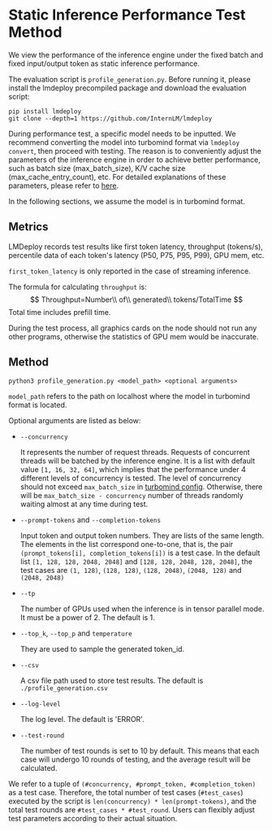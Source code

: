 # Static Inference Performance Test Method

We view the performance of the inference engine under the fixed batch and fixed input/output token as static inference performance.

The evaluation script is `profile_generation.py`. Before running it, please install the lmdeploy precompiled package and download the evaluation script:

```shell
pip install lmdeploy
git clone --depth=1 https://github.com/InternLM/lmdeploy
```

During performance test, a specific model needs to be inputted. We recommend converting the model into turbomind format via `lmdeploy convert`, then proceed with testing.
The reason is to conveniently adjust the parameters of the inference engine in order to achieve better performance, such as batch size (max_batch_size), K/V cache size (max_cache_entry_count), etc. For detailed explanations of these parameters, please refer to [here](../turbomind_config.md).

In the following sections, we assume the model is in turbomind format.

## Metrics

LMDeploy records test results like first token latency, throughput (tokens/s), percentile data of each token's latency (P50, P75, P95, P99), GPU mem, etc.

`first_token_latency` is only reported in the case of streaming inference.

The formula for calculating `throughput` is:
$$
Throughput=Number\\ of\\ generated\\ tokens/TotalTime
$$
Total time includes prefill time.

During the test process, all graphics cards on the node should not run any other programs, otherwise the statistics of GPU mem would be inaccurate.

## Method

```shell
python3 profile_generation.py <model_path> <optional arguments>
```

`model_path` refers to the path on localhost where the model in turbomind format is located.

Optional arguments are listed as below:

- `--concurrency`

  It represents the number of request threads. Requests of concurrent threads will be batched by the inference engine. It is a list with default value `[1, 16, 32, 64]`, which implies that the performance under 4 different levels of concurrency is tested. The level of concurrency should not exceed `max_batch_size` in [turbomind config](../turbomind_config.md#turbomind-20-config). Otherwise, there will be `max_batch_size - concurrency` number of threads randomly waiting almost at any time during test.

- `--prompt-tokens` and `--completion-tokens`

  Input token and output token numbers. They are lists of the same length. The elements in the list correspond one-to-one, that is,
  the pair `(prompt_tokens[i], completion_tokens[i])` is a test case. In the default list `[1, 128, 128, 2048, 2048]` and `[128, 128, 2048, 128, 2048]`, the test cases are `(1, 128)`, `(128, 128)`, `(128, 2048)`, `(2048, 128)` and `(2048, 2048)`

- `--tp`

  The number of GPUs used when the inference is in tensor parallel mode. It must be a power of 2. The default is 1.

- `--top_k`, `--top_p` and `temperature`

  They are used to sample the generated token_id.

- `--csv`

  A csv file path used to store test results. The default is `./profile_generation.csv`

- `--log-level`

  The log level. The default is 'ERROR'.

- `--test-round`

  The number of test rounds is set to 10 by default. This means that each case will undergo 10 rounds of testing, and the average result will be calculated.

We refer to a tuple of `(#concurrency, #prompt_token, #completion_token)` as a test case. Therefore, the total number of test cases (`#test_cases`) executed by the script is `len(concurrency) * len(prompt-tokens)`, and the total test rounds  are `#test_cases * #test_round`. Users can flexibly adjust test parameters according to their actual situation.
